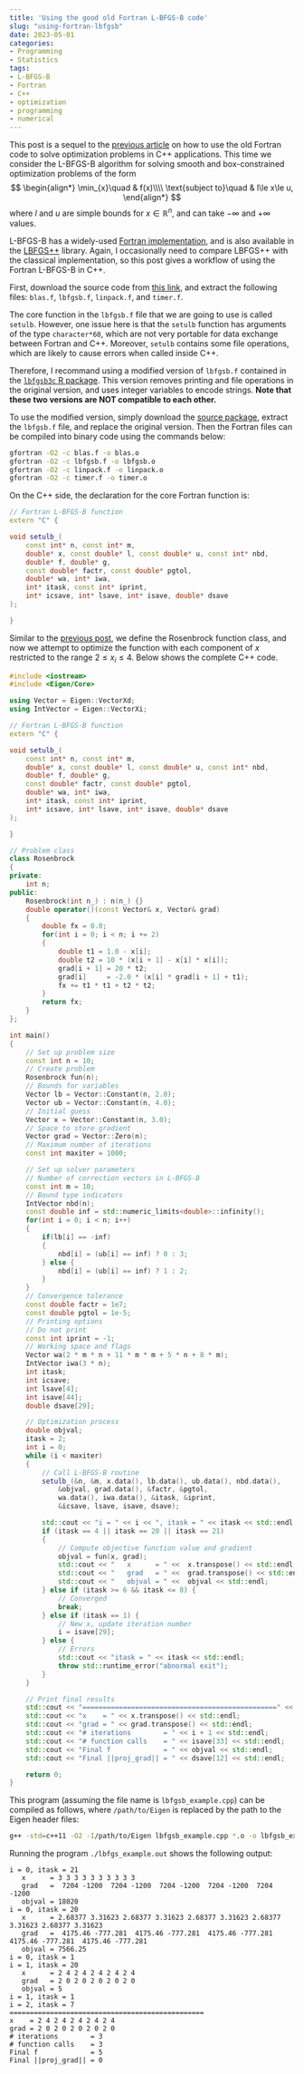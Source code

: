 ```yaml
---
title: 'Using the good old Fortran L-BFGS-B code'
slug: "using-fortran-lbfgsb"
date: 2023-05-01
categories:
- Programming
- Statistics
tags:
- L-BFGS-B
- Fortran
- C++
- optimization
- programming
- numerical
---
```


This post is a sequel to the [previous article](/2023/04/using-fortran-lbfgs/)
on how to use the old Fortran code to solve optimization
problems in C++ applications.
This time we consider the L-BFGS-B algorithm for solving
smooth and box-constrained optimization problems
of the form
$$
\begin{align*}
\min_{x}\quad & f(x)\\\\
\text{subject to}\quad & l\le x\le u,
\end{align*}
$$
where $l$ and $u$ are simple bounds for $x\in\mathbb{R}^n$, and can take $-\infty$ and $+\infty$ values.

L-BFGS-B has a widely-used
[Fortran implementation](https://users.iems.northwestern.edu/~nocedal/lbfgsb.html), and is also available in the
[LBFGS++](https://lbfgspp.statr.me/) library. Again, I occasionally
need to compare LBFGS++ with the classical implementation, so this
post gives a workflow of using the Fortran L-BFGS-B in C++.

First, download the source code from
[this link](https://users.iems.northwestern.edu/~nocedal/Software/Lbfgsb.3.0.tar.gz),
and extract the following files: `blas.f`, `lbfgsb.f`, `linpack.f`, and `timer.f`.

The core function in the `lbfgsb.f` file that we are going to use
is called `setulb`. However, one issue here is that the `setulb`
function has arguments of the type `character*60`, which are not
very portable for data exchange between Fortran and C++.
Moreover, `setulb` contains some file operations, which are likely
to cause errors when called inside C++.

Therefore, I recommand using a modified version of `lbfgsb.f`
contained in the
[`lbfgsb3c` R package](https://CRAN.R-project.org/package=lbfgsb3c).
This version removes printing and file operations in the original
version, and uses integer variables to encode strings.
**Note that these two versions are NOT compatible to each other.**

To use the modified version, simply download the
[source package](https://cran.r-project.org/src/contrib/lbfgsb3c_2020-3.2.tar.gz), extract the `lbfgsb.f` file, and replace
the original version. Then the Fortran files can be compiled
into binary code using the commands below:

```bash
gfortran -O2 -c blas.f -o blas.o
gfortran -O2 -c lbfgsb.f -o lbfgsb.o
gfortran -O2 -c linpack.f -o linpack.o
gfortran -O2 -c timer.f -o timer.o
```

On the C++ side, the declaration for the core Fortran function is:


```cpp
// Fortran L-BFGS-B function
extern "C" {

void setulb_(
    const int* n, const int* m,
    double* x, const double* l, const double* u, const int* nbd,
    double* f, double* g,
    const double* factr, const double* pgtol,
    double* wa, int* iwa,
    int* itask, const int* iprint,
    int* icsave, int* lsave, int* isave, double* dsave
);

}
```

Similar to the [previous post](/2023/04/using-fortran-lbfgs/), we
define the Rosenbrock function class, and now we attempt to optimize
the function with each component of $x$ restricted to the range
$2\le x_i \le 4$. Below shows the complete C++ code.

```cpp
#include <iostream>
#include <Eigen/Core>

using Vector = Eigen::VectorXd;
using IntVector = Eigen::VectorXi;

// Fortran L-BFGS-B function
extern "C" {

void setulb_(
    const int* n, const int* m,
    double* x, const double* l, const double* u, const int* nbd,
    double* f, double* g,
    const double* factr, const double* pgtol,
    double* wa, int* iwa,
    int* itask, const int* iprint,
    int* icsave, int* lsave, int* isave, double* dsave
);

}

// Problem class
class Rosenbrock
{
private:
    int n;
public:
    Rosenbrock(int n_) : n(n_) {}
    double operator()(const Vector& x, Vector& grad)
    {
        double fx = 0.0;
        for(int i = 0; i < n; i += 2)
        {
            double t1 = 1.0 - x[i];
            double t2 = 10 * (x[i + 1] - x[i] * x[i]);
            grad[i + 1] = 20 * t2;
            grad[i]     = -2.0 * (x[i] * grad[i + 1] + t1);
            fx += t1 * t1 + t2 * t2;
        }
        return fx;
    }
};

int main()
{
    // Set up problem size
    const int n = 10;
    // Create problem
    Rosenbrock fun(n);
    // Bounds for variables
    Vector lb = Vector::Constant(n, 2.0);
    Vector ub = Vector::Constant(n, 4.0);
    // Initial guess
    Vector x = Vector::Constant(n, 3.0);
    // Space to store gradient
    Vector grad = Vector::Zero(n);
    // Maximum number of iterations
    const int maxiter = 1000;

    // Set up solver parameters
    // Number of correction vectors in L-BFGS-B
    const int m = 10;
    // Bound type indicators
    IntVector nbd(n);
    const double inf = std::numeric_limits<double>::infinity();
    for(int i = 0; i < n; i++)
    {
        if(lb[i] == -inf)
        {
            nbd[i] = (ub[i] == inf) ? 0 : 3;
        } else {
            nbd[i] = (ub[i] == inf) ? 1 : 2;
        }
    }
    // Convergence tolerance
    const double factr = 1e7;
    const double pgtol = 1e-5;
    // Printing options
    // Do not print
    const int iprint = -1;
    // Working space and flags
    Vector wa(2 * m * n + 11 * m * m + 5 * n + 8 * m);
    IntVector iwa(3 * n);
    int itask;
    int icsave;
    int lsave[4];
    int isave[44];
    double dsave[29];

    // Optimization process
    double objval;
    itask = 2;
    int i = 0;
    while (i < maxiter)
    {
        // Call L-BFGS-B routine
        setulb_(&n, &m, x.data(), lb.data(), ub.data(), nbd.data(),
            &objval, grad.data(), &factr, &pgtol,
            wa.data(), iwa.data(), &itask, &iprint,
            &icsave, lsave, isave, dsave);

        std::cout << "i = " << i << ", itask = " << itask << std::endl;
        if (itask == 4 || itask == 20 || itask == 21)
        {
            // Compute objective function value and gradient
            objval = fun(x, grad);
            std::cout << "   x      = " <<  x.transpose() << std::endl;
            std::cout << "   grad   = " <<  grad.transpose() << std::endl;
            std::cout << "   objval = " <<  objval << std::endl;
        } else if (itask >= 6 && itask <= 8) {
            // Converged
            break;
        } else if (itask == 1) {
            // New x, update iteration number
            i = isave[29];
        } else {
            // Errors
            std::cout << "itask = " << itask << std::endl;
            throw std::runtime_error("abnormal exit");
        }
    }

    // Print final results
    std::cout << "================================================" << std::endl;
    std::cout << "x    = " << x.transpose() << std::endl;
    std::cout << "grad = " << grad.transpose() << std::endl;
    std::cout << "# iterations        = " << i + 1 << std::endl;
    std::cout << "# function calls    = " << isave[33] << std::endl;
    std::cout << "Final f             = " << objval << std::endl;
    std::cout << "Final ||proj_grad|| = " << dsave[12] << std::endl;

    return 0;
}
```

This program (assuming the file name is `lbfgsb_example.cpp`)
can be compiled as follows, where `/path/to/Eigen` is replaced
by the path to the Eigen header files:

```bash
g++ -std=c++11 -O2 -I/path/to/Eigen lbfgsb_example.cpp *.o -o lbfgsb_example.out -lgfortran -lquadmath
```

Running the program `./lbfgs_example.out` shows the following output:

```
i = 0, itask = 21
   x      = 3 3 3 3 3 3 3 3 3 3
   grad   =  7204 -1200  7204 -1200  7204 -1200  7204 -1200  7204 -1200
   objval = 18020
i = 0, itask = 20
   x      = 2.68377 3.31623 2.68377 3.31623 2.68377 3.31623 2.68377 3.31623 2.68377 3.31623
   grad   =  4175.46 -777.281  4175.46 -777.281  4175.46 -777.281  4175.46 -777.281  4175.46 -777.281
   objval = 7566.25
i = 0, itask = 1
i = 1, itask = 20
   x      = 2 4 2 4 2 4 2 4 2 4
   grad   = 2 0 2 0 2 0 2 0 2 0
   objval = 5
i = 1, itask = 1
i = 2, itask = 7
================================================
x    = 2 4 2 4 2 4 2 4 2 4
grad = 2 0 2 0 2 0 2 0 2 0
# iterations        = 3
# function calls    = 3
Final f             = 5
Final ||proj_grad|| = 0
```
